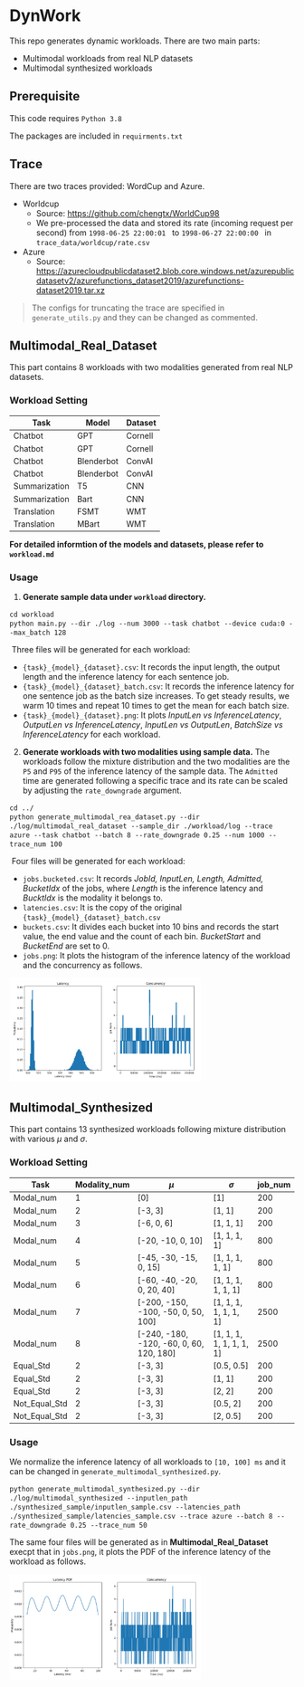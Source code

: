 # DynWork

This repo generates dynamic workloads. There are two main parts:

- Multimodal workloads from real NLP datasets
- Multimodal synthesized workloads

## Prerequisite

This code requires `Python 3.8`

The packages are included in `requirments.txt`

## Trace

There are two traces provided: WordCup and Azure.

- Worldcup
  - Source: https://github.com/chengtx/WorldCup98
  - We pre-processed the data and stored its rate (incoming request per second) from `1998-06-25 22:00:01 `  to `1998-06-27 22:00:00 ` in `trace_data/worldcup/rate.csv`
- Azure
  - Source: https://azurecloudpublicdataset2.blob.core.windows.net/azurepublicdatasetv2/azurefunctions_dataset2019/azurefunctions-dataset2019.tar.xz

> The configs for truncating the trace are specified in `generate_utils.py` and they can be changed as commented.

## Multimodal_Real_Dataset

This part contains 8 workloads with two modalities generated from real NLP datasets.

### Workload Setting

| Task          | Model      | Dataset |
| ------------- | ---------- | ------- |
| Chatbot       | GPT        | Cornell |
| Chatbot       | GPT        | Cornell |
| Chatbot       | Blenderbot | ConvAI  |
| Chatbot       | Blenderbot | ConvAI  |
| Summarization | T5         | CNN     |
| Summarization | Bart       | CNN     |
| Translation   | FSMT       | WMT     |
| Translation   | MBart      | WMT     |

**For detailed informtion of the models and datasets, please refer to `workload.md`**

### Usage

1. **Generate sample data under `workload` directory.**  

```
cd workload
python main.py --dir ./log --num 3000 --task chatbot --device cuda:0 --max_batch 128
```

​       Three files will be generated for each workload:

- `{task}_{model}_{dataset}.csv`: It records the input length, the output length and the inference latency for each sentence job.
- `{task}_{model}_{dataset}_batch.csv`: It records the inference latency for one sentence job as the batch size increases. To get steady results, we warm 10 times and repeat 10 times to get the mean for each batch size.
- `{task}_{model}_{dataset}.png`: It plots *InputLen vs InferenceLatency*, *OutputLen vs InferenceLatency*, *InputLen vs OutputLen*, *BatchSize vs InferenceLatency* for each workload.

2. **Generate workloads with two modalities using sample data.** The workloads follow the mixture distribution and the two modalities are the `P5` and `P95` of the inference latency of the sample data. The `Admitted` time are generated following a specific trace and its rate can be scaled by adjusting the `rate_downgrade` argument.

```
cd ../
python generate_multimodal_rea_dataset.py --dir ./log/multimodal_real_dataset --sample_dir ./workload/log --trace azure --task chatbot --batch 8 --rate_downgrade 0.25 --num 1000 --trace_num 100
```

​		Four files will be generated for each workload:

- `jobs.bucketed.csv`: It records *JobId, InputLen, Length, Admitted, BucketIdx* of the jobs, where *Length* is the inference latency and *BucktIdx* is the modality it belongs to.
- `latencies.csv`: It is the copy of the original `{task}_{model}_{dataset}_batch.csv`
- `buckets.csv`: It divides each bucket into 10 bins and records the start value, the end value and the count of each bin. *BucketStart* and *BucketEnd* are set to 0.
- `jobs.png`: It plots the histogram of the inference latency of the workload and the concurrency as follows.

<img src="./images/multimodal_real_dataset.png" alt="multimodal_real_dataset" style="zoom:33%;" />

## Multimodal_Synthesized

This part contains 13 synthesized workloads following mixture distribution with various $\mu$ and $\sigma$.

### Workload Setting

| Task          | Modality_num | $\mu$                                    | $\sigma$                 | job_num |
| ------------- | ------------ | ---------------------------------------- | ------------------------ | ------- |
| Modal_num     | 1            | [0]                                      | [1]                      | 200     |
| Modal_num     | 2            | [-3, 3]                                  | [1, 1]                   | 200     |
| Modal_num     | 3            | [-6, 0, 6]                               | [1, 1, 1]                | 200     |
| Modal_num     | 4            | [-20, -10, 0, 10]                        | [1, 1, 1, 1]             | 800     |
| Modal_num     | 5            | [-45, -30, -15, 0, 15]                   | [1, 1, 1, 1, 1]          | 800     |
| Modal_num     | 6            | [-60, -40, -20, 0, 20, 40]               | [1, 1, 1, 1, 1, 1]       | 800     |
| Modal_num     | 7            | [-200, -150, -100, -50, 0, 50, 100]      | [1, 1, 1, 1, 1, 1, 1]    | 2500    |
| Modal_num     | 8            | [-240, -180, -120, -60, 0, 60, 120, 180] | [1, 1, 1, 1, 1, 1, 1, 1] | 2500    |
| Equal_Std     | 2            | [-3, 3]                                  | [0.5, 0.5]               | 200     |
| Equal_Std     | 2            | [-3, 3]                                  | [1, 1]                   | 200     |
| Equal_Std     | 2            | [-3, 3]                                  | [2, 2]                   | 200     |
| Not_Equal_Std | 2            | [-3, 3]                                  | [0.5, 2]                 | 200     |
| Not_Equal_Std | 2            | [-3, 3]                                  | [2, 0.5]                 | 200     |

### Usage

We normalize the inference latency of all workloads to `[10, 100] ms` and it can be changed in `generate_multimodal_synthesized.py`.

```
python generate_multimodal_synthesized.py --dir ./log/multimodal_synthesized --inputlen_path ./synthesized_sample/inputlen_sample.csv --latencies_path ./synthesized_sample/latencies_sample.csv --trace azure --batch 8 --rate_downgrade 0.25 --trace_num 50
```

The same four files will be generated as in **Multimodal_Real_Dataset** execpt that in `jobs.png`, it plots the PDF of the inference latency of the workload as follows.

<img src="./images/multimodal_synthesized.png" alt="multimodal_real_dataset" style="zoom:33%;" />